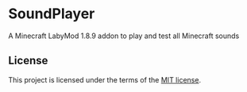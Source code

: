 # SoundPlayer

A Minecraft LabyMod 1.8.9 addon to play and test all Minecraft sounds

## License

This project is licensed under the terms of the [MIT license](https://choosealicense.com/licenses/mit/).